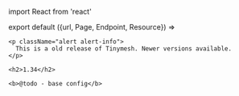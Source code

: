 import React from 'react'

export default ({url, Page, Endpoint, Resource}) =>
  <Resource resource="config/1.34" url={url} name="1.34" siblings={true}>

    <p className="alert alert-info">
      This is a old release of Tinymesh. Newer versions available.
    </p>

    <h2>1.34</h2>

    <b>@todo - base config</b>
  </Resource>
